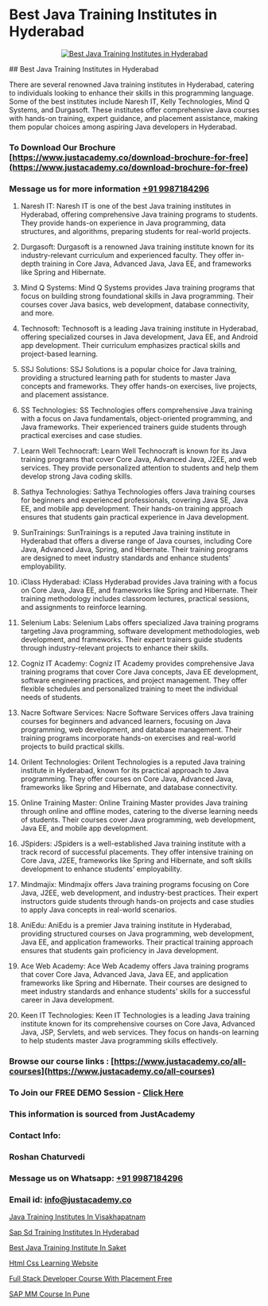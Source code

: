 # Best Java Training Institutes in Hyderabad

<p align="center">
  <a href="https://justacademy.co/course-detail/core-java-training">
    <img src="https://justacademy.co/storage2/course_image/1677245426_course_image.webp" alt="Best Java Training Institutes in Hyderabad">
  </a>
</p>
## Best Java Training Institutes in Hyderabad

There are several renowned Java training institutes in Hyderabad, catering to individuals looking to enhance their skills in this programming language. Some of the best institutes include Naresh IT, Kelly Technologies, Mind Q Systems, and Durgasoft. These institutes offer comprehensive Java courses with hands-on training, expert guidance, and placement assistance, making them popular choices among aspiring Java developers in Hyderabad.
### To Download Our Brochure [https://www.justacademy.co/download-brochure-for-free](https://www.justacademy.co/download-brochure-for-free)
### Message us for more information [+91 9987184296](https://api.whatsapp.com/send?phone=919987184296)
1) Naresh IT: Naresh IT is one of the best Java training institutes in Hyderabad, offering comprehensive Java training programs to students. They provide hands-on experience in Java programming, data structures, and algorithms, preparing students for real-world projects.

2) Durgasoft: Durgasoft is a renowned Java training institute known for its industry-relevant curriculum and experienced faculty. They offer in-depth training in Core Java, Advanced Java, Java EE, and frameworks like Spring and Hibernate.

3) Mind Q Systems: Mind Q Systems provides Java training programs that focus on building strong foundational skills in Java programming. Their courses cover Java basics, web development, database connectivity, and more.

4) Technosoft: Technosoft is a leading Java training institute in Hyderabad, offering specialized courses in Java development, Java EE, and Android app development. Their curriculum emphasizes practical skills and project-based learning.

5) SSJ Solutions: SSJ Solutions is a popular choice for Java training, providing a structured learning path for students to master Java concepts and frameworks. They offer hands-on exercises, live projects, and placement assistance.

6) SS Technologies: SS Technologies offers comprehensive Java training with a focus on Java fundamentals, object-oriented programming, and Java frameworks. Their experienced trainers guide students through practical exercises and case studies.

7) Learn Well Technocraft: Learn Well Technocraft is known for its Java training programs that cover Core Java, Advanced Java, J2EE, and web services. They provide personalized attention to students and help them develop strong Java coding skills.

8) Sathya Technologies: Sathya Technologies offers Java training courses for beginners and experienced professionals, covering Java SE, Java EE, and mobile app development. Their hands-on training approach ensures that students gain practical experience in Java development.

9) SunTrainings: SunTrainings is a reputed Java training institute in Hyderabad that offers a diverse range of Java courses, including Core Java, Advanced Java, Spring, and Hibernate. Their training programs are designed to meet industry standards and enhance students' employability.

10) iClass Hyderabad: iClass Hyderabad provides Java training with a focus on Core Java, Java EE, and frameworks like Spring and Hibernate. Their training methodology includes classroom lectures, practical sessions, and assignments to reinforce learning.

11) Selenium Labs: Selenium Labs offers specialized Java training programs targeting Java programming, software development methodologies, web development, and frameworks. Their expert trainers guide students through industry-relevant projects to enhance their skills.

12) Cogniz IT Academy: Cogniz IT Academy provides comprehensive Java training programs that cover Core Java concepts, Java EE development, software engineering practices, and project management. They offer flexible schedules and personalized training to meet the individual needs of students.

13) Nacre Software Services: Nacre Software Services offers Java training courses for beginners and advanced learners, focusing on Java programming, web development, and database management. Their training programs incorporate hands-on exercises and real-world projects to build practical skills.

14) Orilent Technologies: Orilent Technologies is a reputed Java training institute in Hyderabad, known for its practical approach to Java programming. They offer courses on Core Java, Advanced Java, frameworks like Spring and Hibernate, and database connectivity.

15) Online Training Master: Online Training Master provides Java training through online and offline modes, catering to the diverse learning needs of students. Their courses cover Java programming, web development, Java EE, and mobile app development.

16) JSpiders: JSpiders is a well-established Java training institute with a track record of successful placements. They offer intensive training on Core Java, J2EE, frameworks like Spring and Hibernate, and soft skills development to enhance students' employability.

17) Mindmajix: Mindmajix offers Java training programs focusing on Core Java, J2EE, web development, and industry-best practices. Their expert instructors guide students through hands-on projects and case studies to apply Java concepts in real-world scenarios.

18) AniEdu: AniEdu is a premier Java training institute in Hyderabad, providing structured courses on Java programming, web development, Java EE, and application frameworks. Their practical training approach ensures that students gain proficiency in Java development.

19) Ace Web Academy: Ace Web Academy offers Java training programs that cover Core Java, Advanced Java, Java EE, and application frameworks like Spring and Hibernate. Their courses are designed to meet industry standards and enhance students' skills for a successful career in Java development.

20) Keen IT Technologies: Keen IT Technologies is a leading Java training institute known for its comprehensive courses on Core Java, Advanced Java, JSP, Servlets, and web services. They focus on hands-on learning to help students master Java programming skills effectively.

### Browse our course links : [https://www.justacademy.co/all-courses](https://www.justacademy.co/all-courses) 
### To Join our FREE DEMO Session - [Click Here](https://www.justacademy.co/register-for-course-demo)


### This information is sourced from JustAcademy
### Contact Info:
### Roshan Chaturvedi
### Message us on Whatsapp: [+91 9987184296](https://api.whatsapp.com/send?phone=919987184296)
### Email id: [info@justacademy.co](mailto:info@justacademy.co)
                
[Java Training Institutes In Visakhapatnam](https://www.linkedin.com/pulse/java-training-institutes-visakhapatnam-justacademy-birmingham-axerf?trackingId=jvUlO9TbQKjbIfHBw8QuNw%3D%3D&lipi=urn%3Ali%3Apage%3Ad_flagship3_company_admin%3Bc4oWIBxNQ3mB3696rH77hw%3D%3D)

[Sap Sd Training Institutes In Hyderabad](https://www.linkedin.com/pulse/sap-sd-training-institutes-hyderabad-justacademy-kolkata-zvwle?trackingId=ocPyKJMt%2F%2FkLQhpRqrjYQw%3D%3D&lipi=urn%3Ali%3Apage%3Ad_flagship3_company_admin%3BwT%2FSog7BQk63GxhM%2BK8jSA%3D%3D)

[Best Java Training Institute In Saket](https://medium.com/@namusn/best-java-training-institute-in-saket-8b9c2c5fa0ec)

[Html Css Learning Website](https://medium.com/@roneet705/html-css-learning-website-0a4dc6f5c8c3)

[Full Stack Developer Course With Placement Free](https://justacademyin.github.io/justacademy/full-stack-developer-course-with-placement-free)

[SAP MM Course In Pune](https://justacademyin.github.io/Articles/SAP-MM-Course-In-Pune)

